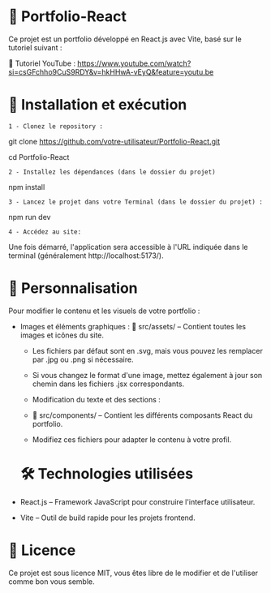 
# 📌 Portfolio-React

Ce projet est un portfolio développé en React.js avec Vite, basé sur le tutoriel suivant :

🔗 Tutoriel YouTube : https://www.youtube.com/watch?si=csGFchho9CuS9RDY&v=hkHHwA-vEyQ&feature=youtu.be

# 🚀 Installation et exécution

    1 - Clonez le repository :

git clone https://github.com/votre-utilisateur/Portfolio-React.git

cd Portfolio-React

    2 - Installez les dépendances (dans le dossier du projet)

npm install

    3 - Lancez le projet dans votre Terminal (dans le dossier du projet) :

npm run dev

    4 - Accédez au site:

Une fois démarré, l'application sera accessible à l'URL indiquée dans le terminal (généralement http://localhost:5173/).

# 🎨 Personnalisation

Pour modifier le contenu et les visuels de votre portfolio :

- Images et éléments graphiques :
    📂 src/assets/ – Contient toutes les images et icônes du site.

    - Les fichiers par défaut sont en .svg, mais vous pouvez les remplacer par .jpg ou .png si nécessaire.

    - Si vous changez le format d'une image, mettez également à jour son chemin dans les fichiers .jsx correspondants.

    - Modification du texte et des sections :

    - 📂 src/components/ – Contient les différents composants React du portfolio.

    - Modifiez ces fichiers pour adapter le contenu à votre profil.

    # 🛠 Technologies utilisées

- React.js – Framework JavaScript pour construire l'interface utilisateur.
- Vite – Outil de build rapide pour les projets frontend.

# 📄 Licence

Ce projet est sous licence MIT, vous êtes libre de le modifier et de l'utiliser comme bon vous semble.


